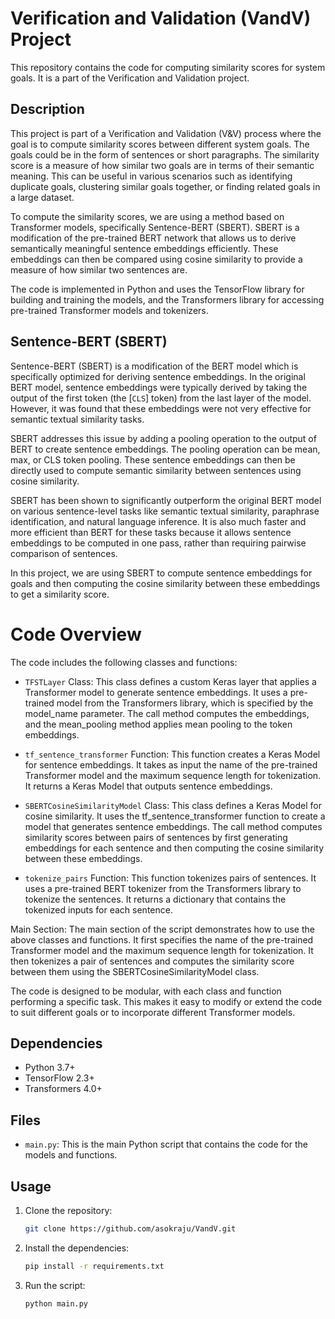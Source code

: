 # Verification and Validation (VandV) Project

This repository contains the code for computing similarity scores for system goals. It is a part of the Verification and Validation project.

## Description

This project is part of a Verification and Validation (V&V) process where the goal is to compute similarity scores between different system goals. The goals could be in the form of sentences or short paragraphs. The similarity score is a measure of how similar two goals are in terms of their semantic meaning. This can be useful in various scenarios such as identifying duplicate goals, clustering similar goals together, or finding related goals in a large dataset.

To compute the similarity scores, we are using a method based on Transformer models, specifically Sentence-BERT (SBERT). SBERT is a modification of the pre-trained BERT network that allows us to derive semantically meaningful sentence embeddings efficiently. These embeddings can then be compared using cosine similarity to provide a measure of how similar two sentences are.

The code is implemented in Python and uses the TensorFlow library for building and training the models, and the Transformers library for accessing pre-trained Transformer models and tokenizers.

## Sentence-BERT (SBERT)

Sentence-BERT (SBERT) is a modification of the BERT model which is specifically optimized for deriving sentence embeddings. In the original BERT model, sentence embeddings were typically derived by taking the output of the first token (the [`CLS`] token) from the last layer of the model. However, it was found that these embeddings were not very effective for semantic textual similarity tasks.

SBERT addresses this issue by adding a pooling operation to the output of BERT to create sentence embeddings. The pooling operation can be mean, max, or CLS token pooling. These sentence embeddings can then be directly used to compute semantic similarity between sentences using cosine similarity.

SBERT has been shown to significantly outperform the original BERT model on various sentence-level tasks like semantic textual similarity, paraphrase identification, and natural language inference. It is also much faster and more efficient than BERT for these tasks because it allows sentence embeddings to be computed in one pass, rather than requiring pairwise comparison of sentences.

In this project, we are using SBERT to compute sentence embeddings for goals and then computing the cosine similarity between these embeddings to get a similarity score.

# Code Overview

The code includes the following classes and functions:

- `TFSTLayer` Class: This class defines a custom Keras layer that applies a Transformer model to generate sentence embeddings. It uses a pre-trained model from the Transformers library, which is specified by the model_name parameter. The call method computes the embeddings, and the mean_pooling method applies mean pooling to the token embeddings.

- `tf_sentence_transformer` Function: This function creates a Keras Model for sentence embeddings. It takes as input the name of the pre-trained Transformer model and the maximum sequence length for tokenization. It returns a Keras Model that outputs sentence embeddings.

- `SBERTCosineSimilarityModel` Class: This class defines a Keras Model for cosine similarity. It uses the tf_sentence_transformer function to create a model that generates sentence embeddings. The call method computes similarity scores between pairs of sentences by first generating embeddings for each sentence and then computing the cosine similarity between these embeddings.

- `tokenize_pairs` Function: This function tokenizes pairs of sentences. It uses a pre-trained BERT tokenizer from the Transformers library to tokenize the sentences. It returns a dictionary that contains the tokenized inputs for each sentence.

Main Section: The main section of the script demonstrates how to use the above classes and functions. It first specifies the name of the pre-trained Transformer model and the maximum sequence length for tokenization. It then tokenizes a pair of sentences and computes the similarity score between them using the SBERTCosineSimilarityModel class.

The code is designed to be modular, with each class and function performing a specific task. This makes it easy to modify or extend the code to suit different goals or to incorporate different Transformer models.

## Dependencies

- Python 3.7+
- TensorFlow 2.3+
- Transformers 4.0+

## Files

- `main.py`: This is the main Python script that contains the code for the models and functions.

## Usage

1. Clone the repository:

    ```bash
    git clone https://github.com/asokraju/VandV.git
    ```


2.  Install the dependencies:
    ```bash
    pip install -r requirements.txt
    ```

3. Run the script:
    ```bash
    python main.py
    ```
